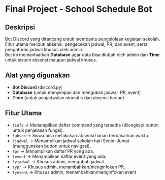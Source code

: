 # Final Project - School Schedule Bot

## Deskripsi
Bot Discord yang dirancang untuk membantu pengelolaan kegiatan sekolah.  
Fitur utama meliputi absensi, pengecekan jadwal, PR, dan event, serta pengaturan jadwal khusus oleh admin.  
Bot ini memanfaatkan **Database** agar data bisa diubah oleh admin dan **Time** untuk sistem absensi maupun jadwal khusus.  

## Alat yang digunakan
- **Bot Discord** (discord.py)
- **Database** (untuk menyimpan dan mengubah jadwal, PR, event)
- **Time** (untuk penjadwalan otomatis dan absensi harian)

## Fitur Utama
- `!info` → Menampilkan daftar command yang tersedia (dilengkapi button untuk penjelasan fungsi).
- `!absen` → Siswa bisa melakukan absensi harian berdasarkan waktu.
- `!jadwal` → Menampilkan jadwal sekolah hari Senin–Jumat (menggunakan button untuk navigasi).
- `!pr` → Menampilkan daftar PR yang ada.
- `!event` → Menampilkan daftar event yang ada.
- `!yjadwal` → Khusus admin, mengubah jadwal.
- `!ypr` → Khusus admin, menambahkan/menginfokan PR.
- `!yevent` → Khusus admin, menambahkan/menginfokan event